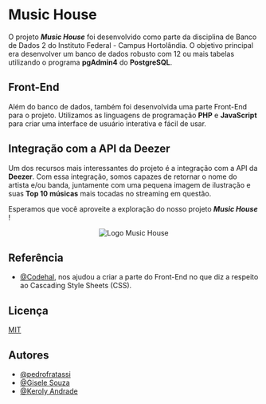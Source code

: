 
# Music House

O projeto ***Music House*** foi desenvolvido como parte da disciplina de Banco de Dados 2 do Instituto Federal - Campus Hortolândia. O objetivo principal era desenvolver um banco de dados robusto com 12 ou mais tabelas utilizando o programa **pgAdmin4** do **PostgreSQL**.

## Front-End

Além do banco de dados, também foi desenvolvida uma parte Front-End para o projeto. Utilizamos as linguagens de programação **PHP** e **JavaScript** para criar uma interface de usuário interativa e fácil de usar.

## Integração com a API da Deezer

Um dos recursos mais interessantes do projeto é a integração com a API da **Deezer**. Com essa integração, somos capazes de retornar o nome do artista e/ou banda, juntamente com uma pequena imagem de ilustração e suas **Top 10 músicas** mais tocadas no streaming em questão.

Esperamos que você aproveite a exploração do nosso projeto ***Music House*** !

<p align="center">
    <img src="https://i.imgur.com/Bx9cCOF.png" alt="Logo Music House"/>
</p>

## Referência

- [@Codehal](https://www.youtube.com/), nos ajudou a criar a parte do Front-End no que diz a respeito ao Cascading Style Sheets (CSS).

## Licença

[MIT](https://choosealicense.com/licenses/mit/)


## Autores

- [@pedrofratassi](https://github.com/pedrofratassi)
- [@Gisele Souza](https://github.com/giseleazuos)
- [@Keroly Andrade](https://github.com/KerolyAndrade)
